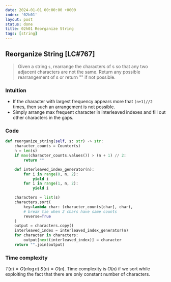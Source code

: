 ```yaml
---
date: 2024-01-01 00:00:00 +0000
index: '02h01'
layout: post
status: done
title: 02h01 Reorganize String
tags: [string]
---
```


## Reorganize String [LC#767]
> Given a string `s`, rearrange the characters of s so that any two adjacent characters are not the same. Return any possible rearrangement of s or return "" if not possible.

### Intuition
- If the character with largest frequency appears more that `(n+1)//2` times, then such an arrangement is not possible.
- Simply arrange max frequent character in interleaved indexes and fill out other characters in the gaps. 


### Code
```python
def reorganize_string(self, s: str) -> str:
    character_counts = Counter(s)
    n = len(s)
    if max(character_counts.values()) > (n + 1) // 2:
        return ""

    def interleaved_index_generator(n):
        for i in range(0, n, 2):
            yield i
        for i in range(1, n, 2):
            yield i

    characters = list(s)
    characters.sort(
        key=lambda char: (character_counts[char], char), 
        # break tie when 2 chars have same counts
        reverse=True
    )
    output = characters.copy()
    interleaved_index = interleaved_index_generator(n)
    for character in characters:
        output[next(interleaved_index)] = character
    return "".join(output)
```

### Time complexity
$T(n) = O(n \log n)$  $S(n) = O(n)$. Time complexity is $O(n)$ if we sort while exploiting the fact that there are only constant number of characters.
